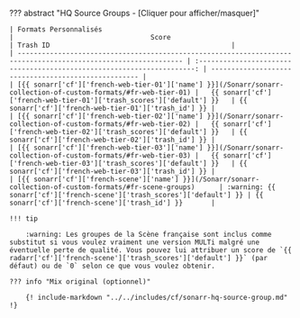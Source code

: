 ??? abstract "HQ Source Groups - [Cliquer pour afficher/masquer]"

    | Formats Personnalisés                                                                                           |                                  Score                                  | Trash ID                                             |
    | --------------------------------------------------------------------------------------------------------------- | :---------------------------------------------------------------------: | ---------------------------------------------------- |
    | [{{ sonarr['cf']['french-web-tier-01']['name'] }}](/Sonarr/sonarr-collection-of-custom-formats/#fr-web-tier-01) |   {{ sonarr['cf']['french-web-tier-01']['trash_scores']['default'] }}   | {{ sonarr['cf']['french-web-tier-01']['trash_id'] }} |
    | [{{ sonarr['cf']['french-web-tier-02']['name'] }}](/Sonarr/sonarr-collection-of-custom-formats/#fr-web-tier-02) |   {{ sonarr['cf']['french-web-tier-02']['trash_scores']['default'] }}   | {{ sonarr['cf']['french-web-tier-02']['trash_id'] }} |
    | [{{ sonarr['cf']['french-web-tier-03']['name'] }}](/Sonarr/sonarr-collection-of-custom-formats/#fr-web-tier-03) |   {{ sonarr['cf']['french-web-tier-03']['trash_scores']['default'] }}   | {{ sonarr['cf']['french-web-tier-03']['trash_id'] }} |
    | [{{ sonarr['cf']['french-scene']['name'] }}](/Sonarr/sonarr-collection-of-custom-formats/#fr-scene-groups)      | :warning: {{ sonarr['cf']['french-scene']['trash_scores']['default'] }} | {{ sonarr['cf']['french-scene']['trash_id'] }}       |

    !!! tip

        :warning: Les groupes de la Scène française sont inclus comme substitut si vous voulez vraiment une version MULTi malgré une éventuelle perte de qualité. Vous pouvez lui attribuer un score de `{{ radarr['cf']['french-scene']['trash_scores']['default'] }}` (par défaut) ou de `0` selon ce que vous voulez obtenir.

    ??? info "Mix original (optionnel)"

        {! include-markdown "../../includes/cf/sonarr-hq-source-group.md" !}
